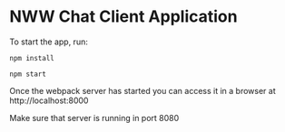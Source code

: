 # NWW Chat Client Application

To start the app, run:
```
npm install

npm start
```

Once the webpack server has started you can access it in a browser at http://localhost:8000

Make sure that server is running in port 8080
